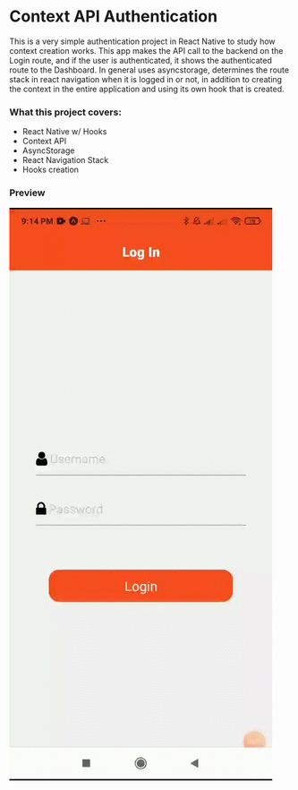 # Context API Authentication

This is a very simple authentication project in React Native to study how context creation works. This app makes the API call to the backend on the Login route, and if the user is authenticated, it shows the authenticated route to the Dashboard. In general uses asyncstorage, determines the route stack in react navigation when it is logged in or not, in addition to creating the context in the entire application and using its own hook that is created.

### What this project covers:

* React Native w/ Hooks
* Context API
* AsyncStorage
* React Navigation Stack
* Hooks creation

### Preview

![video](assets/working.gif)

<br>
